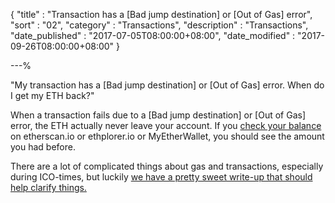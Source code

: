 {
"title"       : "Transaction has a [Bad jump destination] or [Out of Gas] error",
"sort"        : "02",
"category"    : "Transactions",
"description" : "Transactions",
"date_published" : "2017-07-05T08:00:00+08:00",
"date_modified"  : "2017-09-26T08:00:00+08:00"
}

---%

<p id="thabjdoooge_p1">
  "My transaction has a  [Bad jump destination] or [Out of Gas] error. When do I get my ETH back?"
</p>

<p id="thabjdoooge_p2">
  When a transaction fails due to a [Bad jump destination] or [Out of Gas] error, the ETH actually never leave your account. If you <a href="https://kb.myetherwallet.com/getting-started/checking-balance-of-my-account.html" target="_blank"> check your balance </a> on etherscan.io or ethplorer.io or MyEtherWallet, you should see the amount you had before.
</p>

<p id="thabjdoooge_p3">
  There are a lot of complicated things about gas and transactions, especially during ICO-times, but luckily <a href="https://kb.myetherwallet.com/gas/what-is-gas-ethereum.html" target="_blank"> we have a pretty sweet write-up that should help clarify things.</a>
</p>
